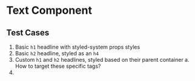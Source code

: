 # Text Component

## Test Cases

1. Basic `h1` headline with styled-system props styles
2. Basic `h2` headline, styled as an `h4`
3. Custom `h1` and `h2` headlines, styled based on their parent container
   a. How to target these specific tags?
4.